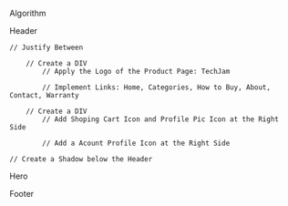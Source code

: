 Algorithm

Header

    // Justify Between

        // Create a DIV
            // Apply the Logo of the Product Page: TechJam

            // Implement Links: Home, Categories, How to Buy, About, Contact, Warranty

        // Create a DIV
            // Add Shoping Cart Icon and Profile Pic Icon at the Right Side

            // Add a Acount Profile Icon at the Right Side
            
    // Create a Shadow below the Header

Hero


Footer